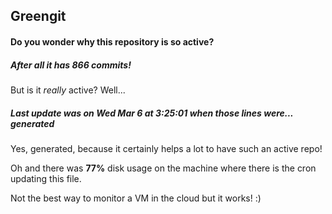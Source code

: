 ## Greengit

#### Do you wonder why this repository is so active?

##### After all it has 866 commits!

But is it *really* active? Well...

##### Last update was on Wed Mar 6 at 3:25:01 when those lines were... generated

Yes, generated, because it certainly helps a lot to have such an active repo!

Oh and there was **77%** disk usage on the machine
where there is the cron updating this file.

Not the best way to monitor a VM in the cloud but it works! :)
